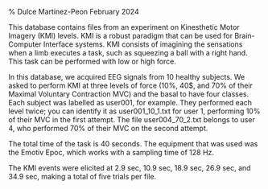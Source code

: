 % Dulce Martinez-Peon  February 2024

This database contains files from an experiment on Kinesthetic Motor Imagery (KMI) levels. KMI is a robust paradigm that can be used for Brain-Computer Interface systems. KMI consists of imagining the sensations when a limb executes a task, such as squeezing a ball with a right hand. This task can be performed with low or high force. 

In this database, we acquired EEG signals from 10 healthy subjects. We asked to perform KMI at three levels of force (10%, 40$, and 70% of their Maximal Voluntary Contraction MVC) and the basal to have four classes. Each subject was labelled as user001, for example. They performed each level twice; you can identify it as user001_10_1.txt for user 1, performing 10% of their MVC in the first attempt. The file user004_70_2.txt belongs to user 4, who performed 70% of their MVC on the second attempt. 

The total time of the task is 40 seconds. The equipment that was used was the Emotiv Epoc, which works with a sampling time of 128 Hz. 

The KMI events were elicited at 2.9 sec, 10.9 sec, 18.9 sec, 26.9 sec, and 34.9 sec, making a total of five trials per file. 
